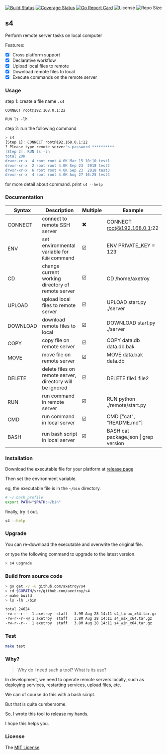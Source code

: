 [![Build Status](https://travis-ci.com/axetroy/s4.svg?branch=master)](https://travis-ci.com/axetroy/s4)
[![Coverage Status](https://coveralls.io/repos/github/axetroy/s4/badge.svg?branch=master)](https://coveralls.io/github/axetroy/s4?branch=master)
[![Go Report Card](https://goreportcard.com/badge/github.com/axetroy/s4)](https://goreportcard.com/report/github.com/axetroy/s4)
![License](https://img.shields.io/github/license/axetroy/s4.svg)
![Repo Size](https://img.shields.io/github/repo-size/axetroy/s4.svg)

## s4

Perform remote server tasks on local computer

Features:

- [x] Cross platform support
- [x] Declarative workflow
- [x] Upload local files to remote
- [x] Download remote files to local
- [x] Execute commands on the remote server

### Usage

step 1: create a file name `.s4`

```s4
CONNECT root@192.168.0.1:22

RUN ls -lh
```

step 2: run the following command

```bash
> s4
[Step 1]: CONNECT root@192.168.0.1:22
? Please type remote server's password **********
[Step 2]: RUN ls -lh
total 20K
drwxr-xr-x  4 root root 4.0K Mar 15 10:10 test1
drwxr-xr-x  2 root root 4.0K Sep 23  2018 test2
drwxr-xr-x  6 root root 4.0K Sep 23  2018 test3
drwxr-xr-x  4 root root 4.0K Aug 27 16:25 test4
```

for more detail about command. print `s4 --help`

### Documentation

| Syntax   | Description                                              | Multiple | Example                               |
| -------- | -------------------------------------------------------- | -------- | ------------------------------------- |
| CONNECT  | connect to remote SSH server                             | ✖️       | CONNECT root@192.168.0.1:22           |
| ENV      | set environmental variable for `RUN` command             | ☑️       | ENV PRIVATE_KEY = 123                 |
| CD       | change current working directory of remote server        | ☑️       | CD /home/axetroy                      |
| UPLOAD   | upload local files to remote server                      | ☑️       | UPLOAD start.py ./server              |
| DOWNLOAD | download remote files to local                           | ☑️       | DOWNLOAD start.py ./server            |
| COPY     | copy file on remote server                               | ☑️       | COPY data.db data.db.bak              |
| MOVE     | move file on remote server                               | ☑️       | MOVE data.bak data.db                 |
| DELETE   | delete files on remote server, directory will be ignored | ☑️       | DELETE file1 file2                    |
| RUN      | run command in remote server                             | ☑️       | RUN python ./remote/start.py          |
| CMD      | run command in local server                              | ☑️       | CMD ["cat", "README.md"]              |
| BASH     | run bash script in local server                          | ☑️       | BASH cat package.json \| grep version |

### Installation

Download the executable file for your platform at [release page](https://github.com/axetroy/s4/releases)

Then set the environment variable.

eg, the executable file is in the `~/bin` directory.

```bash
# ~/.bash_profile
export PATH="$PATH:~/bin"
```

finally, try it out.

```bash
s4 --help
```

### Upgrade

You can re-download the executable and overwrite the original file.

or type the following command to upgrade to the latest version.

```bash
> s4 upgrade
```

### Build from source code

```bash
> go get -v -u github.com/axetroy/s4
> cd $GOPATH/src/github.com/axetroy/s4
> make build
> ls -lh ./bin

total 24624
-rw-r--r--  1 axetroy  staff   3.9M Aug 28 14:11 s4_linux_x64.tar.gz
-rw-r--r--@ 1 axetroy  staff   3.8M Aug 28 14:11 s4_osx_x64.tar.gz
-rw-r--r--  1 axetroy  staff   3.8M Aug 28 14:11 s4_win_x64.tar.gz
```

### Test

```bash
make test
```

### Why?

> Why do I need such a tool?
> What is its use?

In development, we need to operate remote servers locally, such as deploying services, restarting services, upload files, etc.

We can of course do this with a bash script.

But that is quite cumbersome.

So, I wrote this tool to release my hands.

I hope this helps you.

### License

The [MIT License](https://github.com/axetroy/s4/blob/master/LICENSE)
